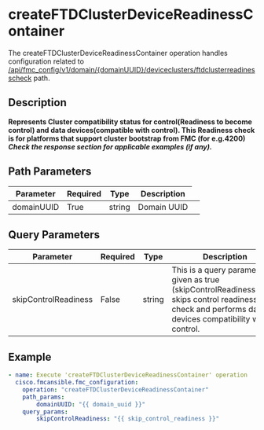 # createFTDClusterDeviceReadinessContainer

The createFTDClusterDeviceReadinessContainer operation handles configuration related to [/api/fmc_config/v1/domain/{domainUUID}/deviceclusters/ftdclusterreadinesscheck](/paths//api/fmc_config/v1/domain/{domain_uuid}/deviceclusters/ftdclusterreadinesscheck.md) path.&nbsp;
## Description
**Represents Cluster compatibility status for control(Readiness to become control) and data devices(compatible with control). This Readiness check is for platforms that support cluster bootstrap from FMC (for e.g.4200) _Check the response section for applicable examples (if any)._**

## Path Parameters
| Parameter | Required | Type | Description |
| --------- | -------- | ---- | ----------- |
| domainUUID | True | string <td colspan=3> Domain UUID |

## Query Parameters
| Parameter | Required | Type | Description |
| --------- | -------- | ---- | ----------- |
| skipControlReadiness | False | string <td colspan=3> This is a query parameter, if given as true (skipControlReadiness=true) skips control readiness check and performs data devices compatibility with control.  |

## Example
```yaml
- name: Execute 'createFTDClusterDeviceReadinessContainer' operation
  cisco.fmcansible.fmc_configuration:
    operation: "createFTDClusterDeviceReadinessContainer"
    path_params:
        domainUUID: "{{ domain_uuid }}"
    query_params:
        skipControlReadiness: "{{ skip_control_readiness }}"

```